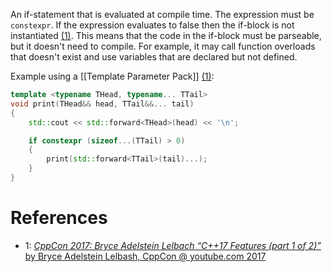 An if-statement that is evaluated at compile time.
The expression must be `constexpr`.
If the expression evaluates to false then the if-block is not instantiated [(1)](https://youtu.be/fI2xiUqqH3Q?t=767).
This means that the code in the if-block must be parseable, but it doesn't need to compile.
For example, it may call function overloads that doesn't exist and use variables that are declared but not defined.

Example using a [[Template Parameter Pack]] [(1)](https://youtu.be/fI2xiUqqH3Q?t=652):
```cpp
template <typename THead, typename... TTail>
void print(THead&& head, TTail&&... tail)
{
	std::cout << std::forward<THead>(head) << '\n';

	if constexpr (sizeof...(TTail) > 0)
	{
		print(std::forward<TTail>(tail)...);
	}
}
```


# References

- 1: [_CppCon 2017: Bryce Adelstein Lelbach “C++17 Features (part 1 of 2)”_ by Bryce Adelstein Lelbash, CppCon @ youtube.com 2017](https://youtu.be/fI2xiUqqH3Q)
